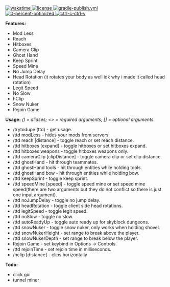 <!-- wakatime -->
<a href="https://wakatime.com/badge/user/551b81e9-ed7a-4d9c-9225-929c94392679/project/ba09b5bd-4519-418a-be40-d36c95199a11">
<img src="https://wakatime.com/badge/user/551b81e9-ed7a-4d9c-9225-929c94392679/project/ba09b5bd-4519-418a-be40-d36c95199a11.svg" alt="wakatime">
</a>

<!-- license -->
<a href="https://github.com/trytodupe/TtdAddons/blob/master/LICENSE">
<img src="https://img.shields.io/badge/license-CC%20BY--NC%203.0-informational" alt="license">
</a>

<!-- gradle-publish.yml -->
<a href="https://github.com/trytodupe/TtdAddons/actions/workflows/gradle-publish.yml">
<img src="https://github.com/trytodupe/ttdaddons/actions/workflows/.github/workflows/gradle-publish.yml/badge.svg" alt="gradle-publish.yml">
</a>

<br>  

<!-- 0-percent-optimized -->
<a href="https://forthebadge.com">
<img src="https://forthebadge.com/images/badges/0-percent-optimized.svg" alt="0-percent-optimized">
</a>

<!-- ctrl-c-ctrl-v -->
<a href="https://forthebadge.com">
<img src="https://forthebadge.com/images/badges/ctrl-c-ctrl-v.svg" alt="ctrl-c-ctrl-v">
</a>

**Features:**
* Mod Less
* Reach
* Hitboxes
* Camera Clip
* Ghost Hand
* Keep Sprint
* Speed Mine
* No Jump Delay
* Head Rotation (it rotates your body as well idk why i made it called head rotation)
* Legit Speed
* No Slow
* hClip
* Snow Nuker
* Rejoin Game

**Usage:**
_() = aliases; <> = required arguments; [] = optional arguments._
* /trytodupe (ttd) - get usage.
* /ttd modLess - hides your mods from servers.
* /ttd reach [distance] - toggle reach or set reach distance.
* /ttd hitboxes [expand] - toggle hitboxes or set hitboxes expand.
* /ttd hitboxes weapons - toggle hitboxes weapons only.
* /ttd cameraClip [clipDistance] - toggle camera clip or set clip distance.
* /ttd ghostHand - hit through teammates.
* /ttd ghostHand tools - hit through entities while holding tools.
* /ttd ghostHand bow - hit through entities while holding bow.
* /ttd keepSprint - toggle keep sprint.
* /ttd speedMine [speed] - toggle speed mine or set speed mine speed(there are two arguments but they do not conflict so there is just one input argument).
* /ttd noJumpDelay - toggle no jump delay.
* /ttd headRotation - toggle client side head rotations.
* /ttd legitSpeed - toggle legit speed.
* /ttd noSlow - toggle no slow.
* /ttd autoReadyUp - toggle auto ready up for skyblock dungeons.
* /ttd snowNuker - toggle snow nuker, only works when holding shovel.
* /ttd snowNukerHeight <height> - set range to break above the player.
* /ttd snowNukerDepth <depth> - set range to break below the player.
* Rejoin Game - set keybind in Options -> Controls.
* /ttd rejoinTime <time> - set rejoin time in milliseconds.
* /hclip [distance] - clips horizontally

**Todo:**
* click gui
* tunnel miner
